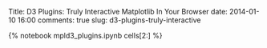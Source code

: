 Title: D3 Plugins: Truly Interactive Matplotlib In Your Browser
date: 2014-01-10 16:00
comments: true
slug: d3-plugins-truly-interactive

{% notebook mpld3_plugins.ipynb cells[2:] %}
